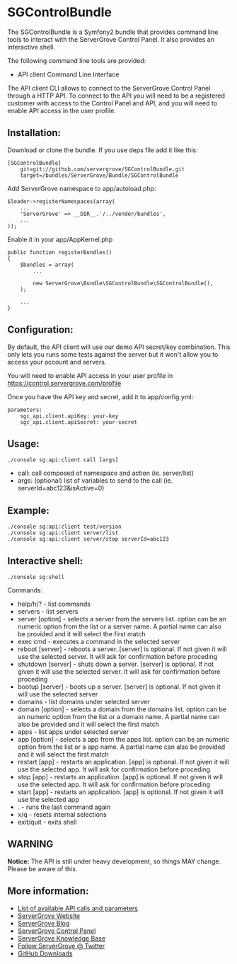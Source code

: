 # SGControlBundle

The SGControlBundle is a Symfony2 bundle that provides command line tools to interact with the ServerGrove Control Panel. It also provides an interactive shell.

The following command line tools are provided:

* API client Command Line Interface

The API client CLI allows to connect to the ServerGrove Control Panel through a HTTP API. To connect to the API you will
need to be a registered customer with access to the Control Panel and API, and you will need to enable API access in the
user profile.

## Installation:

Download or clone the bundle. If you use deps file add it like this:

	[SGControlBundle]
		git=git://github.com/servergrove/SGControlBundle.git
		target=/bundles/ServerGrove/Bundle/SGControlBundle

Add ServerGrove namespace to app/autoload.php:

	$loader->registerNamespaces(array(
		...
		'ServerGrove' => __DIR__.'/../vendor/bundles',
		...
	));


Enable it in your app/AppKernel.php

	public function registerBundles()
	{
		$bundles = array(
			...

			new ServerGrove\Bundle\SGControlBundle\SGControlBundle(),
		);

		...
	}


## Configuration:

By default, the API client will use our demo API secret/key combination. This only lets you runs some tests against the
server but it won't allow you to access your account and servers.

You will need to enable API access in your user profile in https://control.servergrove.com/profile

Once you have the API key and secret, add it to app/config.yml:

	parameters:
		sgc_api.client.apiKey: your-key
		sgc_api.client.apiSecret: your-secret


## Usage:

	./console sg:api:client call [args]

* call: call composed of namespace and action (ie. server/list)
* args: (optional) list of variables to send to the call (ie. serverId=abc123&isActive=0)

## Example:

	./console sg:api:client test/version
	./console sg:api:client server/list
	./console sg:api:client server/stop serverId=abc123

## Interactive shell:

	./console sg:shell

Commands:

* help/h/? - list commands
* servers - list servers
* server [option] - selects a server from the servers list. option can be an numeric option from the list or a server name. A partial name can also be provided and it will select the first match
* exec cmd - executes a command in the selected server
* reboot [server] - reboots a server. [server] is optional. If not given it will use the selected server. It will ask for confirmation before proceding
* shutdown [server] - shuts down a server. [server] is optional. If not given it will use the selected server. It will ask for confirmation before proceding
* bootup [server] - boots up a server. [server] is optional. If not given it will use the selected server
* domains - list domains under selected server
* domain [option] - selects a domain from the domains list. option can be an numeric option from the list or a domain name. A partial name can also be provided and it will select the first match
* apps - list apps under selected server
* app [option] - selects a app from the apps list. option can be an numeric option from the list or a app name. A partial name can also be provided and it will select the first match
* restart [app] - restarts an application. [app] is optional. If not given it will use the selected app. It will ask for confirmation before proceding
* stop [app] - restarts an application. [app] is optional. If not given it will use the selected app. It will ask for confirmation before proceding
* start [app] - restarts an application. [app] is optional. If not given it will use the selected app
* . - runs the last command again
* x/q - resets internal selections
* exit/quit - exits shell

## WARNING

**Notice:** The API is still under heavy development, so things MAY change. Please be aware of this.

## More information:

* [List of available API calls and parameters](https://control.servergrove.com/docs/api)
* [ServerGrove Website](http://www.servergrove.com/)
* [ServerGrove Blog](http://blog.servergrove.com/)
* [ServerGrove Control Panel](https://control.servergrove.com/)
* [ServerGrove Knowledge Base](https://secure.servergrove.com/clients)
* [Follow ServerGrove @ Twitter](http://twitter.com/servergrove)
* [GitHub Downloads](http://github.com/servergrove)